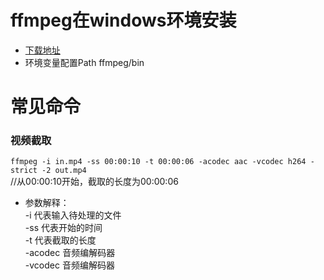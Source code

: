 # ffmpeg在windows环境安装
* [下载地址](https://ffmpeg.zeranoe.com/builds/)
* 环境变量配置Path ffmpeg/bin
# 常见命令
### 视频截取
`ffmpeg -i in.mp4 -ss 00:00:10 -t 00:00:06 -acodec aac -vcodec h264 -strict -2 out.mp4`   
//从00:00:10开始，截取的长度为00:00:06
* 参数解释：  
-i  代表输入待处理的文件  
-ss 代表开始的时间   
-t 代表截取的长度  
-acodec 音频编解码器  
-vcodec 音频编解码器  
